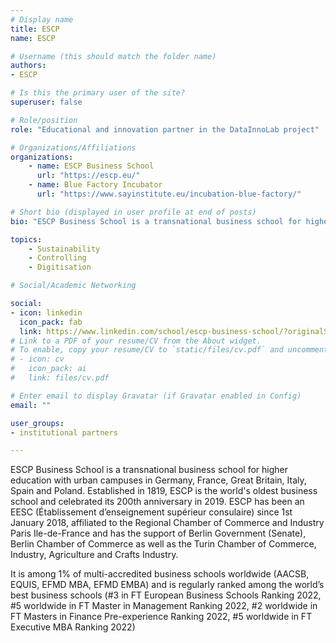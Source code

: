 ```yaml
---
# Display name
title: ESCP
name: ESCP

# Username (this should match the folder name)
authors:
- ESCP

# Is this the primary user of the site?
superuser: false

# Role/position
role: "Educational and innovation partner in the DataInnoLab project"

# Organizations/Affiliations
organizations:
    - name: ESCP Business School
      url: "https://escp.eu/"
    - name: Blue Factory Incubator
      url: "https://www.sayinstitute.eu/incubation-blue-factory/"

# Short bio (displayed in user profile at end of posts)
bio: "ESCP Business School is a transnational business school for higher education with urban campuses in Germany, France, Great Britain, Italy, Spain and Poland. Established in 1819, ESCP is the world's oldest business school."

topics:
    - Sustainability
    - Controlling
    - Digitisation

# Social/Academic Networking

social:
- icon: linkedin
  icon_pack: fab
  link: https://www.linkedin.com/school/escp-business-school/?originalSubdomain=fr
# Link to a PDF of your resume/CV from the About widget.
# To enable, copy your resume/CV to `static/files/cv.pdf` and uncomment the lines below.
# - icon: cv
#   icon_pack: ai
#   link: files/cv.pdf

# Enter email to display Gravatar (if Gravatar enabled in Config)
email: ""

user_groups:
- institutional partners

---
```


ESCP Business School is a transnational business school for higher education with urban campuses in Germany, France, Great Britain, Italy, Spain and Poland. Established in 1819, ESCP is the world's oldest business school and celebrated its 200th anniversary in 2019. ESCP has been an EESC (Établissement d’enseignement supérieur consulaire) since 1st January 2018, affiliated to the Regional Chamber of Commerce and Industry Paris Ile-de-France and has the support of Berlin Government (Senate), Berlin Chamber of Commerce as well as the Turin Chamber of Commerce, Industry, Agriculture and Crafts Industry.

It is among 1% of multi-accredited business schools worldwide (AACSB, EQUIS, EFMD MBA, EFMD EMBA) and is regularly ranked among the world’s best business schools (#3 in FT European Business Schools Ranking 2022, #5 worldwide in FT Master in Management Ranking 2022, #2 worldwide in FT Masters in Finance Pre-experience Ranking 2022, #5 worldwide in FT Executive MBA Ranking 2022)